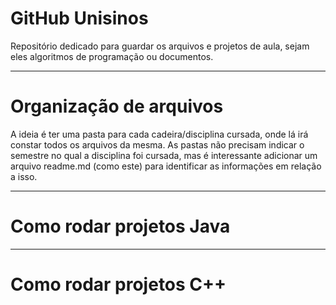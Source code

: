 # GitHub Unisinos

Repositório dedicado para guardar os arquivos e projetos de aula, sejam eles algoritmos de programação ou documentos.

---

# Organização de arquivos

A ideia é ter uma pasta para cada cadeira/disciplina cursada, onde lá irá constar todos os arquivos da mesma. As pastas não precisam indicar o semestre no qual a disciplina foi cursada, mas é interessante adicionar um arquivo readme.md (como este) para identificar as informações em relação a isso.

---

# Como rodar projetos Java

---

# Como rodar projetos C++